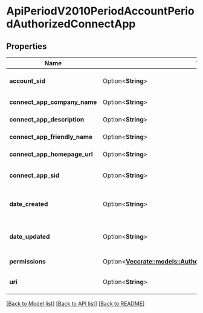 # ApiPeriodV2010PeriodAccountPeriodAuthorizedConnectApp

## Properties

Name | Type | Description | Notes
------------ | ------------- | ------------- | -------------
**account_sid** | Option<**String**> | The SID of the Account that created the resource | [optional]
**connect_app_company_name** | Option<**String**> | The company name set for the Connect App | [optional]
**connect_app_description** | Option<**String**> | A detailed description of the app | [optional]
**connect_app_friendly_name** | Option<**String**> | The name of the Connect App | [optional]
**connect_app_homepage_url** | Option<**String**> | The public URL for the Connect App | [optional]
**connect_app_sid** | Option<**String**> | The SID that we assigned to the Connect App | [optional]
**date_created** | Option<**String**> | The RFC 2822 date and time in GMT that the resource was created | [optional]
**date_updated** | Option<**String**> | The RFC 2822 date and time in GMT that the resource was last updated | [optional]
**permissions** | Option<[**Vec<crate::models::AuthorizedConnectAppEnumPermission>**](authorized_connect_app_enum_permission.md)> | Permissions authorized to the app | [optional]
**uri** | Option<**String**> | The URI of the resource, relative to `https://api.twilio.com` | [optional]

[[Back to Model list]](../README.md#documentation-for-models) [[Back to API list]](../README.md#documentation-for-api-endpoints) [[Back to README]](../README.md)


